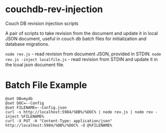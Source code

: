 # couchdb-rev-injection
Couch DB revision injection scripts

A pair of scripts to take revision from the document and update it in local JSON document,
useful in couch db batch files for initialization and database migrations.

`node rev.js` - read revision from document JSON, provided in STDIN.
`node rev.js -inject localfile.js` - read revision from STDIN and update it in the lcoal json document file.

Batch File Example
===
```
@set DB=mydb
@set DOC=--Config
@set FILENAME=--Config.json
curl -s http://localhost:5984/%DB%/%DOC% | node rev.js | node rev -inject %FILENAME%
curl -X PUT -H "Content-Type: application/json" http://localhost:5984/%DB%/%DOC% -d @%FILENAME%
```